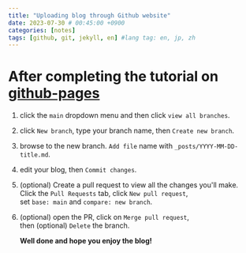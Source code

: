 ```yaml
---
title: "Uploading blog through Github website"
date: 2023-07-30 # 00:45:00 +0900
categories: [notes]
tags: [github, git, jekyll, en] #lang tag: en, jp, zh
---
```


# After completing the tutorial on [github-pages](https://github.com/skills/github-pages)

1. click the `main` dropdown menu and then click `view all branches`.

2. click `New branch`, type your branch name, then `Create new branch`.

3. browse to the new branch. `Add file` name with `_posts/YYYY-MM-DD-title.md`.

4. edit your blog, then `Commit changes`.

5. (optional) Create a pull request to view all the changes you'll make.   
   Click the `Pull Requests` tab, click `New pull request`,    
   set `base: main` and `compare: new branch`.

6. (optional) open the PR, click on `Merge pull request`,   
   then (optional) `Delete` the branch.

   **Well done and hope you enjoy the blog!**